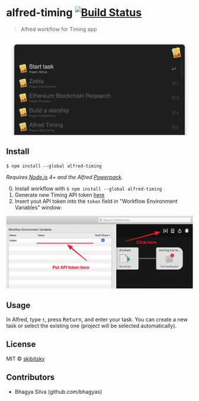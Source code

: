 # alfred-timing [![Build Status](https://travis-ci.org/skibitsky/alfred-timing.svg?branch=master)](https://travis-ci.org/skibitsky/alfred-timing)

> Alfred workflow for Timing app

<img src="screenshot.png" width="694">

## Install

```
$ npm install --global alfred-timing
```

*Requires [Node.js](https://nodejs.org) 4+ and the Alfred [Powerpack](https://www.alfredapp.com/powerpack/).*



0. Install workflow with  ```$ npm install --global alfred-timing```
1. Generate new Timing API token [here](https://web.timingapp.com/integrations/tokens)
2. Insert yout API token into the `token` field in "Workflow Environment Variables" window:
<img src="variable-window.png" width="694">

## Usage

In Alfred, type `t`, press <kbd>Return</kbd>, and enter your task.
You can create a new task or select the existing one (project will be selected automatically).

## License

MIT © [skibitsky](http://skibitsky.com)

## Contributors
- Bhagya Silva (github.com/bhagyas)
